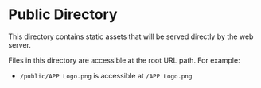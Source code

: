 # Public Directory

This directory contains static assets that will be served directly by the web server.

Files in this directory are accessible at the root URL path. For example:
- `/public/APP Logo.png` is accessible at `/APP Logo.png`
